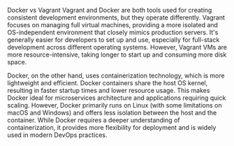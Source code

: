 
Docker vs Vagrant
Vagrant and Docker are both tools used for creating consistent development environments, but they operate differently. Vagrant focuses on managing full virtual machines, providing a more isolated and OS-independent environment that closely mimics production servers. It's generally easier for developers to set up and use, especially for full-stack development across different operating systems. However, Vagrant VMs are more resource-intensive, taking longer to start up and consuming more disk space.

Docker, on the other hand, uses containerization technology, which is more lightweight and efficient. Docker containers share the host OS kernel, resulting in faster startup times and lower resource usage. This makes Docker ideal for microservices architecture and applications requiring quick scaling. However, Docker primarily runs on Linux (with some limitations on macOS and Windows) and offers less isolation between the host and the container. While Docker requires a deeper understanding of containerization, it provides more flexibility for deployment and is widely used in modern DevOps practices.
